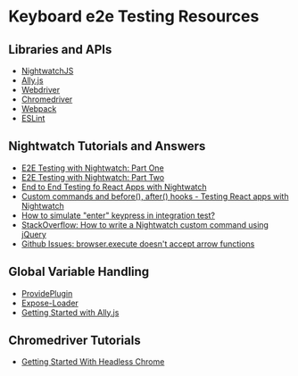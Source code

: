 # Keyboard e2e Testing Resources

## Libraries and APIs

- [NightwatchJS](https://nightwatchjs.org)
- [Ally.js](https://allyjs.io/)
- [Webdriver](https://www.w3.org/TR/webdriver1/)
- [Chromedriver](https://chromedriver.chromium.org/)
- [Webpack](https://webpack.js.org/)
- [ESLint](https://eslint.org/)

## Nightwatch Tutorials and Answers

- [E2E Testing with Nightwatch: Part One](https://medium.com/front-end-hacking/e2e-testing-with-nightwatch-part-one-309c221b7a98)
- [E2E Testing with Nightwatch: Part Two](https://blog.cloudboost.io/e2e-testing-with-nightwatch-part-two-aaa25a4dc033)
- [End to End Testing fo React Apps with Nightwatch](https://blog.syncano.io/testing-syncano/)
- [Custom commands and before(), after() hooks - Testing React apps with Nightwatch](https://blog.syncano.io/end-to-end-testing-of-react-apps-with-nightwatch-part-2/)
- [How to simulate "enter" keypress in integration
  test?](https://discuss.emberjs.com/t/how-simulate-enter-keypress-in-integration-test/13762)
- [StackOverflow: How to write a Nightwatch custom command using jQuery](https://stackoverflow.com/questions/36830349/how-to-write-a-nightwatch-custom-command-using-jquery)
- [Github Issues: browser.execute doesn't accept arrow functions](https://github.com/nightwatchjs/nightwatch/issues/1920)

## Global Variable Handling

- [ProvidePlugin](https://webpack.js.org/plugins/provide-plugin/)
- [Expose-Loader](https://webpack.js.org/loaders/expose-loader/)
- [Getting Started with Ally.js](https://allyjs.io/getting-started.html)

## Chromedriver Tutorials

- [Getting Started With Headless Chrome](https://developers.google.com/web/updates/2017/04/headless-chrome)
